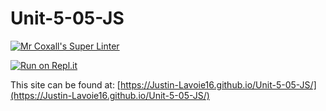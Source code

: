 # Unit-5-05-JS

[![Mr Coxall's Super Linter](https://github.com/Justin-Lavoie16/Unit-5-05-JS/workflows/Mr%20Coxall's%20Super%20Linter/badge.svg)](https://github.com/Justin-Lavoie16/Unit-5-05-JS/actions)

[![Run on Repl.it](https://repl.it/badge/github/Justin-Lavoie16/Unit-5-05-JS)](https://repl.it/github/Justin-Lavoie16/Unit-5-05-JS)

This site can be found at: [https://Justin-Lavoie16.github.io/Unit-5-05-JS/](https://Justin-Lavoie16.github.io/Unit-5-05-JS/)
